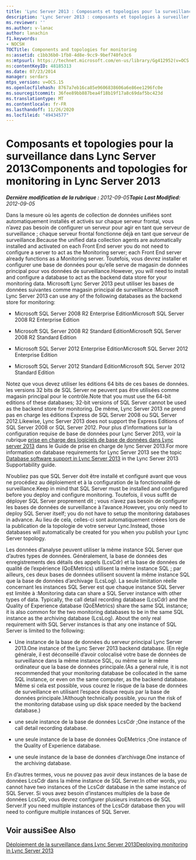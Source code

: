 ```yaml
---
title: 'Lync Server 2013 : Composants et topologies pour la surveillance'
description: 'Lync Server 2013 : composants et topologies à surveiller.'
ms.reviewer: ''
ms.author: v-lanac
author: lanachin
f1.keywords:
- NOCSH
TOCTitle: Components and topologies for monitoring
ms:assetid: c1bb36b0-1fb8-4d8e-9cc9-9bef740fe3c6
ms:mtpsurl: https://technet.microsoft.com/en-us/library/Gg412952(v=OCS.15)
ms:contentKeyID: 48185313
ms.date: 07/23/2014
manager: serdars
mtps_version: v=OCS.15
ms.openlocfilehash: 8767a7eb16ca85e9606838606a6e86ee1296fc0e
ms.sourcegitcommit: 36fee89bb887bea4f18b19f17a8c69daf5bc423d
ms.translationtype: MT
ms.contentlocale: fr-FR
ms.lasthandoff: 11/26/2020
ms.locfileid: "49434577"
---
```

# <a name="components-and-topologies-for-monitoring-in-lync-server-2013"></a><span data-ttu-id="2768b-103">Composants et topologies pour la surveillance dans Lync Server 2013</span><span class="sxs-lookup"><span data-stu-id="2768b-103">Components and topologies for monitoring in Lync Server 2013</span></span>

<div data-xmlns="http://www.w3.org/1999/xhtml">

<div class="topic" data-xmlns="http://www.w3.org/1999/xhtml" data-msxsl="urn:schemas-microsoft-com:xslt" data-cs="https://msdn.microsoft.com/">

<div data-asp="https://msdn2.microsoft.com/asp">



</div>

<div id="mainSection">

<div id="mainBody"><span data-ttu-id="2768b-104">

<span> </span></span><span class="sxs-lookup"><span data-stu-id="2768b-104">

<span> </span></span></span>

<span data-ttu-id="2768b-105">_**Dernière modification de la rubrique :** 2012-09-05_</span><span class="sxs-lookup"><span data-stu-id="2768b-105">_**Topic Last Modified:** 2012-09-05_</span></span>

<span data-ttu-id="2768b-106">Dans la mesure où les agents de collection de données unifiées sont automatiquement installés et activés sur chaque serveur frontal, vous n’avez pas besoin de configurer un serveur pour agir en tant que serveur de surveillance ; chaque serveur frontal fonctionne déjà en tant que serveur de surveillance.</span><span class="sxs-lookup"><span data-stu-id="2768b-106">Because the unified data collection agents are automatically installed and activated on each Front End server you do not need to configure a server to act as the Monitoring server; each Front End server already functions as a Monitoring server.</span></span> <span data-ttu-id="2768b-107">Toutefois, vous devrez installer et configurer une base de données pour qu’elle serve de magasin de données principal pour vos données de surveillance.</span><span class="sxs-lookup"><span data-stu-id="2768b-107">However, you will need to install and configure a database to act as the backend data store for your monitoring data.</span></span> <span data-ttu-id="2768b-108">Microsoft Lync Server 2013 peut utiliser les bases de données suivantes comme magasin principal de surveillance :</span><span class="sxs-lookup"><span data-stu-id="2768b-108">Microsoft Lync Server 2013 can use any of the following databases as the backend store for monitoring:</span></span>

  - <span data-ttu-id="2768b-109">Microsoft SQL Server 2008 R2 Enterprise Edition</span><span class="sxs-lookup"><span data-stu-id="2768b-109">Microsoft SQL Server 2008 R2 Enterprise Edition</span></span>

  - <span data-ttu-id="2768b-110">Microsoft SQL Server 2008 R2 Standard Edition</span><span class="sxs-lookup"><span data-stu-id="2768b-110">Microsoft SQL Server 2008 R2 Standard Edition</span></span>

  - <span data-ttu-id="2768b-111">Microsoft SQL Server 2012 Enterprise Edition</span><span class="sxs-lookup"><span data-stu-id="2768b-111">Microsoft SQL Server 2012 Enterprise Edition</span></span>

  - <span data-ttu-id="2768b-112">Microsoft SQL Server 2012 Standard Edition</span><span class="sxs-lookup"><span data-stu-id="2768b-112">Microsoft SQL Server 2012 Standard Edition</span></span>

<span data-ttu-id="2768b-113">Notez que vous devez utiliser les éditions 64 bits de ces bases de données. les versions 32 bits de SQL Server ne peuvent pas être utilisées comme magasin principal pour le contrôle.</span><span class="sxs-lookup"><span data-stu-id="2768b-113">Note that you must use the 64-bit editions of these databases; 32-bit versions of SQL Server cannot be used as the backend store for monitoring.</span></span> <span data-ttu-id="2768b-114">De même, Lync Server 2013 ne prend pas en charge les éditions Express de SQL Server 2008 ou SQL Server 2012.</span><span class="sxs-lookup"><span data-stu-id="2768b-114">Likewise, Lync Server 2013 does not support the Express Editions of SQL Server 2008 or SQL Server 2012.</span></span> <span data-ttu-id="2768b-115">Pour plus d’informations sur la configuration requise de base de données pour Lync Server 2013, voir la rubrique [prise en charge des logiciels de base de données dans Lync server 2013](lync-server-2013-database-software-support.md) dans le Guide de prise en charge de lync Server 2013.</span><span class="sxs-lookup"><span data-stu-id="2768b-115">For more information on database requirements for Lync Server 2013 see the topic [Database software support in Lync Server 2013](lync-server-2013-database-software-support.md) in the Lync Server 2013 Supportability guide.</span></span>

<span data-ttu-id="2768b-116">N’oubliez pas que SQL Server doit être installé et configuré avant que vous ne procédiez au déploiement et à la configuration de la fonctionnalité de surveillance.</span><span class="sxs-lookup"><span data-stu-id="2768b-116">Keep in mind that SQL Server must be installed and configured before you deploy and configure monitoring.</span></span> <span data-ttu-id="2768b-117">Toutefois, il vous suffit de déployer SQL Server proprement dit ; vous n’avez pas besoin de configurer les bases de données de surveillance à l’avance.</span><span class="sxs-lookup"><span data-stu-id="2768b-117">However, you only need to deploy SQL Server itself; you do not have to setup the monitoring databases in advance.</span></span> <span data-ttu-id="2768b-118">Au lieu de cela, celles-ci sont automatiquement créées lors de la publication de la topologie de votre serveur Lync.</span><span class="sxs-lookup"><span data-stu-id="2768b-118">Instead, those databases will automatically be created for you when you publish your Lync Server topology.</span></span>

<span data-ttu-id="2768b-p104">Les données d’analyse peuvent utiliser la même instance SQL Server que d’autres types de données. Généralement, la base de données des enregistrements des détails des appels (LcsCdr) et la base de données de qualité de l’expérience (QoEMetrics) utilisent la même instance SQL ; par ailleurs, ces deux bases de données utilisent souvent la même instance SQL que la base de données d’archivage (LcsLog). La seule limitation réelle concernant les instances SQL Server est que chaque instance SQL Server est limitée à :</span><span class="sxs-lookup"><span data-stu-id="2768b-p104">Monitoring data can share a SQL Server instance with other types of data. Typically, the call detail recording database (LcsCdr) and the Quality of Experience database (QoEMetrics) share the same SQL instance; it is also common for the two monitoring databases to be in the same SQL instance as the archiving database (LcsLog). About the only real requirement with SQL Server instances is that any one instance of SQL Server is limited to the following:</span></span>

  - <span data-ttu-id="2768b-122">Une instance de la base de données du serveur principal Lync Server 2013.</span><span class="sxs-lookup"><span data-stu-id="2768b-122">One instance of the Lync Server 2013 backend database.</span></span> <span data-ttu-id="2768b-123">(En règle générale, il est déconseillé d’avoir colocalisé votre base de données de surveillance dans la même instance SQL, ou même sur le même ordinateur que la base de données principale.</span><span class="sxs-lookup"><span data-stu-id="2768b-123">(As a general rule, it is not recommended that your monitoring database be collocated in the same SQL instance, or even on the same computer, as the backend database.</span></span> <span data-ttu-id="2768b-124">Même si cela est possible, vous courez le risque de la base de données de surveillance en utilisant l’espace disque requis par la base de données principale.)</span><span class="sxs-lookup"><span data-stu-id="2768b-124">Although technically possible, you run the risk of the monitoring database using up disk space needed by the backend database.)</span></span>

  - <span data-ttu-id="2768b-125">une seule instance de la base de données LcsCdr ;</span><span class="sxs-lookup"><span data-stu-id="2768b-125">One instance of the call detail recording database.</span></span>

  - <span data-ttu-id="2768b-126">une seule instance de la base de données QoEMetrics ;</span><span class="sxs-lookup"><span data-stu-id="2768b-126">One instance of the Quality of Experience database.</span></span>

  - <span data-ttu-id="2768b-127">une seule instance de la base de données d’archivage.</span><span class="sxs-lookup"><span data-stu-id="2768b-127">One instance of the archiving database.</span></span>

<span data-ttu-id="2768b-128">En d’autres termes, vous ne pouvez pas avoir deux instances de la base de données LcsCdr dans la même instance de SQL Server.</span><span class="sxs-lookup"><span data-stu-id="2768b-128">In other words, you cannot have two instances of the LcsCdr database in the same instance of SQL Server.</span></span> <span data-ttu-id="2768b-129">Si vous avez besoin d’instances multiples de la base de données LcsCdr, vous devrez configurer plusieurs instances de SQL Server.</span><span class="sxs-lookup"><span data-stu-id="2768b-129">If you need multiple instances of the LcsCdr database then you will need to configure multiple instances of SQL Server.</span></span>

<div>

## <a name="see-also"></a><span data-ttu-id="2768b-130">Voir aussi</span><span class="sxs-lookup"><span data-stu-id="2768b-130">See Also</span></span>


[<span data-ttu-id="2768b-131">Déploiement de la surveillance dans Lync Server 2013</span><span class="sxs-lookup"><span data-stu-id="2768b-131">Deploying monitoring in Lync Server 2013</span></span>](lync-server-2013-deploying-monitoring.md)  
  

<span data-ttu-id="2768b-132"></div>

</div>

<span> </span>

</div>

</div>

</span><span class="sxs-lookup"><span data-stu-id="2768b-132"></div>

</div>

<span> </span>

</div>

</div>

</span></span></div>

